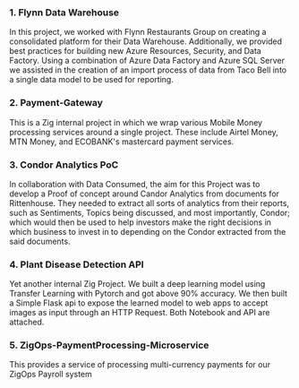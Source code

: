 ### 1. Flynn Data Warehouse
In this project, we worked with Flynn Restaurants Group on creating a consolidated platform for their Data Warehouse. Additionally, we provided
best practices for building new Azure Resources, Security, and Data Factory. Using a combination of Azure Data Factory and Azure SQL Server we assisted in the creation of an import process of data from Taco Bell into a single data model to be used for reporting.
### 2. Payment-Gateway
This is a Zig internal project in which we wrap various Mobile Money processing services around a single project. These include Airtel Money, MTN Money, and ECOBANK's mastercard 
payment services.
### 3. Condor Analytics PoC
In collaboration with Data Consumed, the aim for this Project was to develop a Proof of concept around Candor Analytics from documents for Rittenhouse. They needed to extract all
sorts of analytics from their reports, such as Sentiments, Topics being discussed, and most importantly, Condor; which would then be used to help investors make the right decisions
in which business to invest in to depending on the Condor extracted from the said documents.

### 4. Plant Disease Detection API
Yet another internal Zig Project. We built a deep learning model using Transfer Learning with Pytorch and got above 90% accuracy. We then built a Simple Flask api to expose the learned model to web apps to accept images as input through an HTTP Request. Both Notebook and API are attached.

### 5. ZigOps-PaymentProcessing-Microservice
This provides a service of processing multi-currency payments for our ZigOps Payroll system
